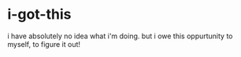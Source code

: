 # i-got-this
i have absolutely no idea what i'm doing.
but i owe this oppurtunity to myself, to figure it out!
